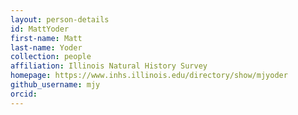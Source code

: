 ```yaml
---
layout: person-details
id: MattYoder
first-name: Matt
last-name: Yoder
collection: people
affiliation: Illinois Natural History Survey
homepage: https://www.inhs.illinois.edu/directory/show/mjyoder
github_username: mjy
orcid: 
---
```


